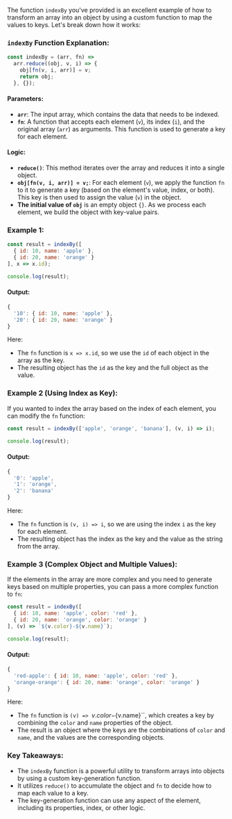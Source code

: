 The function `indexBy` you've provided is an excellent example of how to transform an array into an object by using a custom function to map the values to keys. Let's break down how it works:

### `indexBy` Function Explanation:

```javascript
const indexBy = (arr, fn) =>
  arr.reduce((obj, v, i) => {
    obj[fn(v, i, arr)] = v;
    return obj;
  }, {});
```

#### Parameters:
- **`arr`**: The input array, which contains the data that needs to be indexed.
- **`fn`**: A function that accepts each element (`v`), its index (`i`), and the original array (`arr`) as arguments. This function is used to generate a key for each element.

#### Logic:
- **`reduce()`**: This method iterates over the array and reduces it into a single object.
- **`obj[fn(v, i, arr)] = v;`**: For each element (`v`), we apply the function `fn` to it to generate a key (based on the element's value, index, or both). This key is then used to assign the value (`v`) in the object.
- **The initial value of `obj`** is an empty object `{}`. As we process each element, we build the object with key-value pairs.

### Example 1:
```javascript
const result = indexBy([
  { id: 10, name: 'apple' },
  { id: 20, name: 'orange' }
], x => x.id);

console.log(result);
```

#### Output:
```javascript
{
  '10': { id: 10, name: 'apple' },
  '20': { id: 20, name: 'orange' }
}
```

Here:
- The `fn` function is `x => x.id`, so we use the `id` of each object in the array as the key.
- The resulting object has the `id` as the key and the full object as the value.

### Example 2 (Using Index as Key):
If you wanted to index the array based on the index of each element, you can modify the `fn` function:

```javascript
const result = indexBy(['apple', 'orange', 'banana'], (v, i) => i);

console.log(result);
```

#### Output:
```javascript
{
  '0': 'apple',
  '1': 'orange',
  '2': 'banana'
}
```

Here:
- The `fn` function is `(v, i) => i`, so we are using the index `i` as the key for each element.
- The resulting object has the index as the key and the value as the string from the array.

### Example 3 (Complex Object and Multiple Values):
If the elements in the array are more complex and you need to generate keys based on multiple properties, you can pass a more complex function to `fn`:

```javascript
const result = indexBy([
  { id: 10, name: 'apple', color: 'red' },
  { id: 20, name: 'orange', color: 'orange' }
], (v) => `${v.color}-${v.name}`);

console.log(result);
```

#### Output:
```javascript
{
  'red-apple': { id: 10, name: 'apple', color: 'red' },
  'orange-orange': { id: 20, name: 'orange', color: 'orange' }
}
```

Here:
- The `fn` function is `(v) => `${v.color}-${v.name}``, which creates a key by combining the `color` and `name` properties of the object.
- The result is an object where the keys are the combinations of `color` and `name`, and the values are the corresponding objects.

### Key Takeaways:
- The `indexBy` function is a powerful utility to transform arrays into objects by using a custom key-generation function.
- It utilizes `reduce()` to accumulate the object and `fn` to decide how to map each value to a key.
- The key-generation function can use any aspect of the element, including its properties, index, or other logic.

